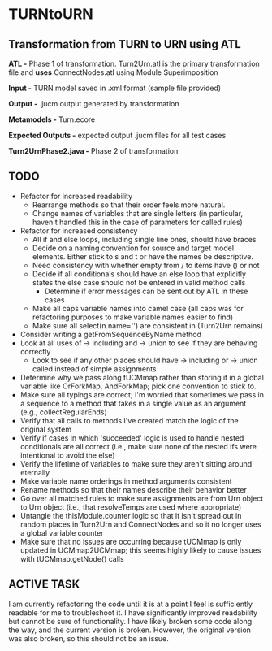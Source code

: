 # TURNtoURN

## Transformation from TURN to URN using ATL
  
**ATL -** Phase 1 of transformation. Turn2Urn.atl is the primary transformation file and **uses** ConnectNodes.atl using Module Superimposition  
  
**Input -** TURN model saved in .xml format (sample file provided)  
  
**Output -** .jucm output generated by transformation  
  
**Metamodels -** Turn.ecore    
  
**Expected Outputs -** expected output .jucm files for all test cases  
  
**Turn2UrnPhase2.java -** Phase 2 of transformation 

## TODO
* Refactor for increased readability
	* Rearrange methods so that their order feels more natural.
	* Change names of variables that are single letters (in particular, haven't handled this in the case of parameters for called rules)
* Refactor for increased consistency
	* All if and else loops, including single line ones, should have braces
	* Decide on a naming convention for source and target model elements. Either stick to s and t or have the names be descriptive.
	* Need consistency with whether empty from / to items have () or not
	* Decide if all conditionals should have an else loop that explicitly states the else case should not be entered in valid method calls
		* Determine if error messages can be sent out by ATL in these cases
	* Make all caps variable names into camel case (all caps was for refactoring purposes to make variable names easier to find)
	* Make sure all select(n.name='') are consistent in (Turn2Urn remains)
* Consider writing a getFromSequenceByName method
* Look at all uses of -> including and -> union to see if they are behaving correctly
	* Look to see if any other places should have -> including or -> union called instead of simple assignments
* Determine why we pass along tUCMmap rather than storing it in a global variable like OrForkMap, AndForkMap; pick one convention to stick to.
* Make sure all typings are correct; I'm worried that sometimes we pass in a sequence to a method that takes in a single value as an argument (e.g., collectRegularEnds)
* Verify that all calls to methods I've created match the logic of the original system
* Verify if cases in which 'succeeded' logic is used to handle nested conditionals are all correct (i.e., make sure none of the nested ifs were intentional to avoid the else)
* Verify the lifetime of variables to make sure they aren't sitting around eternally
* Make variable name orderings in method arguments consistent
* Rename methods so that their names describe their behavior better
* Go over all matched rules to make sure assignments are from Urn object to Urn object (i.e., that resolveTemps are used where appropriate)
* Untangle the thisModule.counter logic so that it isn't spread out in random places in Turn2Urn and ConnectNodes and so it no longer uses a global variable counter
* Make sure that no issues are occurring because tUCMmap is only updated in UCMmap2UCMmap; this seems highly likely to cause issues with tUCMmap.getNode() calls 

## ACTIVE TASK
I am currently refactoring the code until it is at a point I feel is sufficiently readable for me to troubleshoot it. I have significantly improved readability but cannot be sure of functionality. I have likely broken some code along the way, and the current version is broken. However, the original version was also broken, so this should not be an issue.